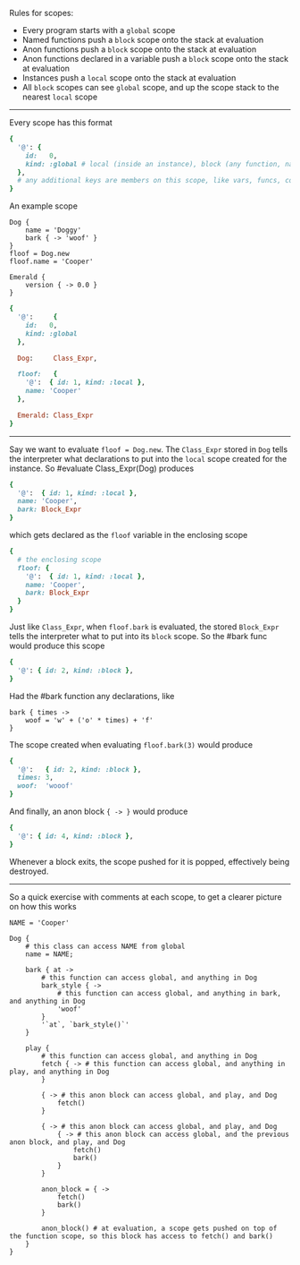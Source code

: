 Rules for scopes:
- Every program starts with a `global` scope
- Named functions push a `block` scope onto the stack at evaluation
- Anon functions push a `block` scope onto the stack at evaluation
- Anon functions declared in a variable push a `block` scope onto the stack at evaluation
- Instances push a `local` scope onto the stack at evaluation
- All `block` scopes can see `global` scope, and up the scope stack to the nearest `local` scope
---
Every scope has this format
```ruby
{
  '@': {
    id:   0,
    kind: :global # local (inside an instance), block (any function, named, stored, or anon)
  },
  # any additional keys are members on this scope, like vars, funcs, constants, and classes
}
```
An example scope
```em
Dog {
	name = 'Doggy'
	bark { -> 'woof' }
}
floof = Dog.new
floof.name = 'Cooper'

Emerald {
	version { -> 0.0 } 
}
```
```ruby
{
  '@':     {
    id:   0,
    kind: :global
  },

  Dog:     Class_Expr,

  floof:   {
    '@':  { id: 1, kind: :local },
    name: 'Cooper'
  },

  Emerald: Class_Expr
}
```
---
Say we want to evaluate `floof = Dog.new`. The `Class_Expr` stored in `Dog` tells the interpreter what declarations to
put into the `local` scope created for the instance. So #evaluate Class_Expr(Dog) produces
```ruby
{
  '@':  { id: 1, kind: :local },
  name: 'Cooper',
  bark: Block_Expr
}
```
which gets declared as the `floof` variable in the enclosing scope
```ruby
{
  # the enclosing scope
  floof: {
    '@':  { id: 1, kind: :local },
    name: 'Cooper',
    bark: Block_Expr
  }
}
```
Just like `Class_Expr`, when `floof.bark` is evaluated, the stored `Block_Expr` tells the interpreter what to put into
its `block` scope. So the #bark func would produce this scope
```ruby
{
  '@': { id: 2, kind: :block },
}
```
Had the #bark function any declarations, like
```em
bark { times ->
	woof = 'w' + ('o' * times) + 'f'  
}
```
The scope created when evaluating `floof.bark(3)` would produce
```ruby
{
  '@':   { id: 2, kind: :block },
  times: 3,
  woof:  'wooof'
}
```
And finally, an anon block `{ -> }` would produce
```ruby
{
  '@': { id: 4, kind: :block },
}
```
Whenever a block exits, the scope pushed for it is popped, effectively being destroyed.

---
So a quick exercise with comments at each scope, to get a clearer picture on how this works
```em
NAME = 'Cooper'

Dog {
	# this class can access NAME from global
	name = NAME;
	
	bark { at ->
		# this function can access global, and anything in Dog
		bark_style { ->
			# this function can access global, and anything in bark, and anything in Dog
			'woof'
		}
		'`at`, `bark_style()`'
	}
	
	play {
		# this function can access global, and anything in Dog
		fetch { -> # this function can access global, and anything in play, and anything in Dog
		}
		
		{ -> # this anon block can access global, and play, and Dog
			fetch()
		}
		
		{ -> # this anon block can access global, and play, and Dog
			{ -> # this anon block can access global, and the previous anon block, and play, and Dog
				fetch()
				bark()
			}
		}
		
		anon_block = { ->
			fetch()
			bark()
		}
		
		anon_block() # at evaluation, a scope gets pushed on top of the function scope, so this block has access to fetch() and bark()
	}
}
```
